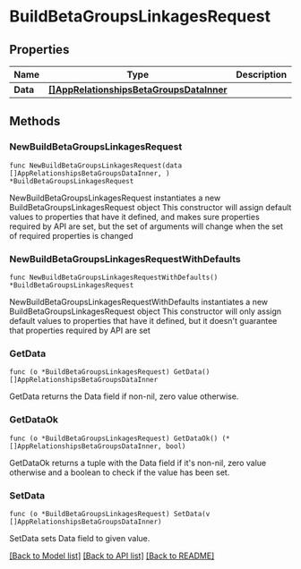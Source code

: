 # BuildBetaGroupsLinkagesRequest

## Properties

Name | Type | Description | Notes
------------ | ------------- | ------------- | -------------
**Data** | [**[]AppRelationshipsBetaGroupsDataInner**](AppRelationshipsBetaGroupsDataInner.md) |  | 

## Methods

### NewBuildBetaGroupsLinkagesRequest

`func NewBuildBetaGroupsLinkagesRequest(data []AppRelationshipsBetaGroupsDataInner, ) *BuildBetaGroupsLinkagesRequest`

NewBuildBetaGroupsLinkagesRequest instantiates a new BuildBetaGroupsLinkagesRequest object
This constructor will assign default values to properties that have it defined,
and makes sure properties required by API are set, but the set of arguments
will change when the set of required properties is changed

### NewBuildBetaGroupsLinkagesRequestWithDefaults

`func NewBuildBetaGroupsLinkagesRequestWithDefaults() *BuildBetaGroupsLinkagesRequest`

NewBuildBetaGroupsLinkagesRequestWithDefaults instantiates a new BuildBetaGroupsLinkagesRequest object
This constructor will only assign default values to properties that have it defined,
but it doesn't guarantee that properties required by API are set

### GetData

`func (o *BuildBetaGroupsLinkagesRequest) GetData() []AppRelationshipsBetaGroupsDataInner`

GetData returns the Data field if non-nil, zero value otherwise.

### GetDataOk

`func (o *BuildBetaGroupsLinkagesRequest) GetDataOk() (*[]AppRelationshipsBetaGroupsDataInner, bool)`

GetDataOk returns a tuple with the Data field if it's non-nil, zero value otherwise
and a boolean to check if the value has been set.

### SetData

`func (o *BuildBetaGroupsLinkagesRequest) SetData(v []AppRelationshipsBetaGroupsDataInner)`

SetData sets Data field to given value.



[[Back to Model list]](../README.md#documentation-for-models) [[Back to API list]](../README.md#documentation-for-api-endpoints) [[Back to README]](../README.md)


